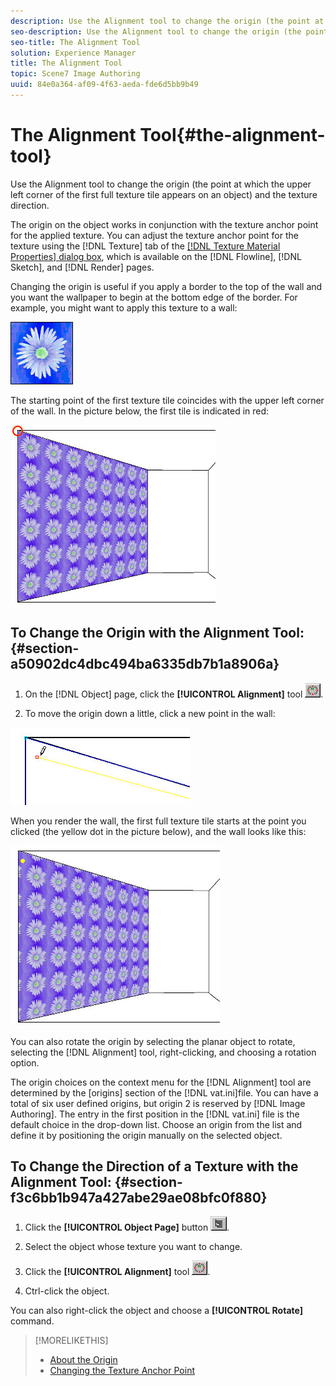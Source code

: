 ```yaml
---
description: Use the Alignment tool to change the origin (the point at which the upper left corner of the first full texture tile appears on an object) and the texture direction.
seo-description: Use the Alignment tool to change the origin (the point at which the upper left corner of the first full texture tile appears on an object) and the texture direction.
seo-title: The Alignment Tool
solution: Experience Manager
title: The Alignment Tool
topic: Scene7 Image Authoring
uuid: 84e0a364-af09-4f63-aeda-fde6d5bb9b49
---
```


# The Alignment Tool{#the-alignment-tool}

Use the Alignment tool to change the origin (the point at which the upper left corner of the first full texture tile appears on an object) and the texture direction.

The origin on the object works in conjunction with the texture anchor point for the applied texture. You can adjust the texture anchor point for the texture using the [!DNL Texture] tab of the [ [!DNL Texture Material Properties] dialog box](../../c-vat-rend-pg/c-vat-work-text/c-vat-text-mat-prop/c-vat-text-mat-prop.md#concept-56e919cfd48748169dc2f011aa95c5fd), which is available on the [!DNL Flowline], [!DNL Sketch], and [!DNL Render] pages.

Changing the origin is useful if you apply a border to the top of the wall and you want the wallpaper to begin at the bottom edge of the border. For example, you might want to apply this texture to a wall:

![](assets/flower.png)

The starting point of the first texture tile coincides with the upper left corner of the wall. In the picture below, the first tile is indicated in red:

![](assets/wall_flower.png)

## To Change the Origin with the Alignment Tool: {#section-a50902dc4dbc494ba6335db7b1a8906a}

1. On the [!DNL Object] page, click the **[!UICONTROL Alignment]** tool ![](assets/alignment.png). 

1. To move the origin down a little, click a new point in the wall:

![](assets/align_wall.png)

When you render the wall, the first full texture tile starts at the point you clicked (the yellow dot in the picture below), and the wall looks like this:

![](assets/wall_flower_2.png)

You can also rotate the origin by selecting the planar object to rotate, selecting the [!DNL Alignment] tool, right-clicking, and choosing a rotation option.

The origin choices on the context menu for the [!DNL Alignment] tool are determined by the [origins] section of the [!DNL vat.ini]file. You can have a total of six user defined origins, but origin 2 is reserved by [!DNL Image Authoring]. The entry in the first position in the [!DNL vat.ini] file is the default choice in the drop-down list. Choose an origin from the list and define it by positioning the origin manually on the selected object.

## To Change the Direction of a Texture with the Alignment Tool: {#section-f3c6bb1b947a427abe29ae08bfc0f880}

1. Click the **[!UICONTROL Object Page]** button ![](assets/object_page.png). 

1. Select the object whose texture you want to change. 
1. Click the **[!UICONTROL Alignment]** tool ![](assets/alignment.png). 

1. Ctrl-click the object.

You can also right-click the object and choose a **[!UICONTROL Rotate]** command.  
>[!MORELIKETHIS]
>
>* [About the Origin](../../c-vat-rend-pg/c-vat-work-text/c-vat-abt-origin.md#concept-643d030b62fd42a5bf3ce4e4ab9a3a47)
>* [Changing the Texture Anchor Point](../../c-vat-rend-pg/c-vat-work-text/t-vat-text-anchor-pt.md#task-b74408a9bc9641a090d89e8966e4587b)

